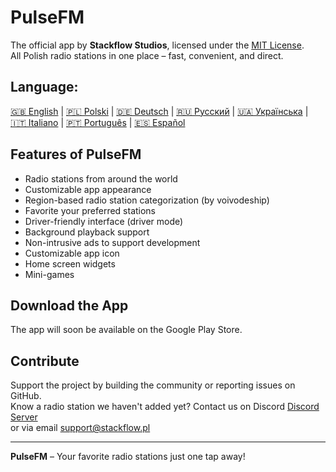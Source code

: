 # PulseFM

The official app by **Stackflow Studios**, licensed under the [MIT License](LICENSE).  
All Polish radio stations in one place – fast, convenient, and direct.

## Language:

[🇬🇧 English](README.md) |
[🇵🇱 Polski](README.pl.md) |
[🇩🇪 Deutsch](README.de.md) |
[🇷🇺 Русский](README.ru.md) |
[🇺🇦 Українська](README.uk.md) |
[🇮🇹 Italiano](README.it.md) |
[🇵🇹 Português](README.pt.md) |
[🇪🇸 Español](README.es.md)

## Features of PulseFM

- Radio stations from around the world
- Customizable app appearance
- Region-based radio station categorization (by voivodeship)
- Favorite your preferred stations
- Driver-friendly interface (driver mode)
- Background playback support
- Non-intrusive ads to support development
- Customizable app icon
- Home screen widgets
- Mini-games

## Download the App

The app will soon be available on the Google Play Store.

## Contribute

Support the project by building the community or reporting issues on GitHub.  
Know a radio station we haven't added yet? Contact us on Discord [Discord Server](https://discord.gg/MtPs7WXyJu)  
or via email [support@stackflow.pl](mailto:support@stackflow.pl)

---

**PulseFM** – Your favorite radio stations just one tap away!
